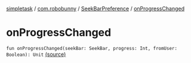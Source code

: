 [simpletask](../../index.md) / [com.robobunny](../index.md) / [SeekBarPreference](index.md) / [onProgressChanged](.)

# onProgressChanged

`fun onProgressChanged(seekBar: SeekBar, progress: Int, fromUser: Boolean): Unit` [(source)](https://github.com/mpcjanssen/simpletask-android/blob/master/src/main/java/com/robobunny/SeekBarPreference.kt#L125)